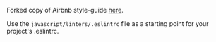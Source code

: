 Forked copy of Airbnb style-guide [here](https://github.com/MapReactor/javascript).

Use the `javascript/linters/.eslintrc` file as a starting point for your project's .eslintrc.
